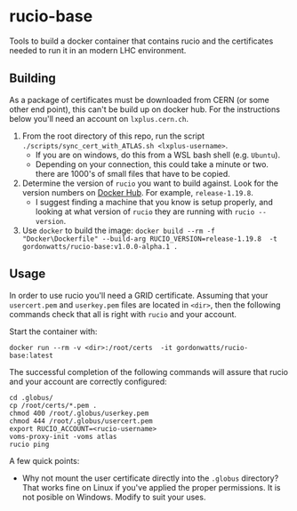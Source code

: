 # rucio-base

Tools to build a docker container that contains rucio and the certificates needed to run it in an modern LHC environment.

## Building

As a package of certificates must be downloaded from CERN
(or some other end point), this can't be build up on docker
hub. For the instructions below you'll need an account on
`lxplus.cern.ch`.

1. From the root directory of this repo, run the script `./scripts/sync_cert_with_ATLAS.sh <lxplus-username>`.
   - If you are on windows, do this from a WSL bash shell (e.g. `Ubuntu`).
   - Depending on your connection, this could take a minute or two. there are 1000's of small files that have to be copied.
2. Determine the version of `rucio` you want to build against. Look for the version numbers on [Docker Hub](https://hub.docker.com/r/rucio/rucio-clients/tags). For example, `release-1.19.8`.
   - I suggest finding a machine that you know is setup properly, and looking at what version of `rucio` they are running with `rucio --version`.
3. Use `docker` to build the image: `docker build --rm -f "Docker\Dockerfile" --build-arg RUCIO_VERSION=release-1.19.8  -t gordonwatts/rucio-base:v1.0.0-alpha.1 .`

## Usage

In order to use rucio you'll need a GRID certificate. Assuming that your `usercert.pem` and `userkey.pem` files are located in `<dir>`, then the following commands check that all is right with `rucio` and your account.

Start the container with:
```
docker run --rm -v <dir>:/root/certs  -it gordonwatts/rucio-base:latest
```

The successful completion of the following commands will assure that rucio and your account are correctly
configured:

```
cd .globus/
cp /root/certs/*.pem .
chmod 400 /root/.globus/userkey.pem
chmod 444 /root/.globus/usercert.pem
export RUCIO_ACCOUNT=<rucio-username>
voms-proxy-init -voms atlas
rucio ping
```

A few quick points:

- Why not mount the user certificate directly into the `.globus` directory? That works fine
  on Linux if you've applied the proper permissions. It is not posible on Windows. Modify to suit
  your uses. 
